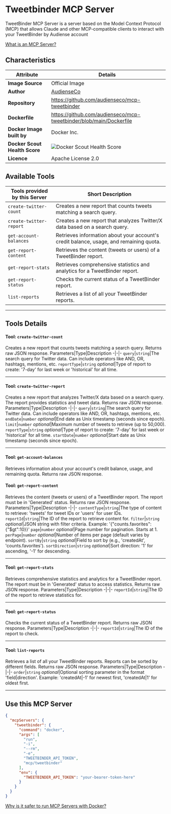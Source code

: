 # Tweetbinder MCP Server

TweetBinder MCP Server is a server based on the Model Context Protocol (MCP) that allows Claude and other MCP-compatible clients to interact with your TweetBinder by Audiense account

[What is an MCP Server?](https://www.anthropic.com/news/model-context-protocol)

## Characteristics
Attribute|Details|
|-|-|
**Image Source**|Official Image
|**Author**|[AudienseCo](https://github.com/AudienseCo)
**Repository**|https://github.com/audienseco/mcp-tweetbinder
**Dockerfile**|https://github.com/audienseco/mcp-tweetbinder/blob/main/Dockerfile
**Docker Image built by**|Docker Inc.
**Docker Scout Health Score**| ![Docker Scout Health Score](https://api.scout.docker.com/v1/policy/insights/org-image-score/badge/mcp/tweetbinder)
**Licence**|Apache License 2.0

## Available Tools
Tools provided by this Server|Short Description
-|-
`create-twitter-count`|Creates a new report that counts tweets matching a search query.|
`create-twitter-report`|Creates a new report that analyzes Twitter/X data based on a search query.|
`get-account-balances`|Retrieves information about your account's credit balance, usage, and remaining quota.|
`get-report-content`|Retrieves the content (tweets or users) of a TweetBinder report.|
`get-report-stats`|Retrieves comprehensive statistics and analytics for a TweetBinder report.|
`get-report-status`|Checks the current status of a TweetBinder report.|
`list-reports`|Retrieves a list of all your TweetBinder reports.|

---
## Tools Details

#### Tool: **`create-twitter-count`**
Creates a new report that counts tweets matching a search query. Returns raw JSON response.
Parameters|Type|Description
-|-|-
`query`|`string`|The search query for Twitter data. Can include operators like AND, OR, hashtags, mentions, etc.
`reportType`|`string` *optional*|Type of report to create: '7-day' for last week or 'historical' for all time.

---
#### Tool: **`create-twitter-report`**
Creates a new report that analyzes Twitter/X data based on a search query. The report provides statistics and tweet data. Returns raw JSON response.
Parameters|Type|Description
-|-|-
`query`|`string`|The search query for Twitter data. Can include operators like AND, OR, hashtags, mentions, etc.
`endDate`|`number` *optional*|End date as Unix timestamp (seconds since epoch).
`limit`|`number` *optional*|Maximum number of tweets to retrieve (up to 50,000).
`reportType`|`string` *optional*|Type of report to create: '7-day' for last week or 'historical' for all time.
`startDate`|`number` *optional*|Start date as Unix timestamp (seconds since epoch).

---
#### Tool: **`get-account-balances`**
Retrieves information about your account's credit balance, usage, and remaining quota. Returns raw JSON response.
#### Tool: **`get-report-content`**
Retrieves the content (tweets or users) of a TweetBinder report. The report must be in 'Generated' status. Returns raw JSON response.
Parameters|Type|Description
-|-|-
`contentType`|`string`|The type of content to retrieve: 'tweets' for tweet IDs or 'users' for user IDs.
`reportId`|`string`|The ID of the report to retrieve content for.
`filter`|`string` *optional*|JSON string with filter criteria. Example: '{"counts.favorites":{"$gt":10}}'
`page`|`number` *optional*|Page number for pagination. Starts at 1.
`perPage`|`number` *optional*|Number of items per page (default varies by endpoint).
`sortBy`|`string` *optional*|Field to sort by (e.g., 'createdAt', 'counts.favorites').
`sortDirection`|`string` *optional*|Sort direction: '1' for ascending, '-1' for descending.

---
#### Tool: **`get-report-stats`**
Retrieves comprehensive statistics and analytics for a TweetBinder report. The report must be in 'Generated' status to access statistics. Returns raw JSON response.
Parameters|Type|Description
-|-|-
`reportId`|`string`|The ID of the report to retrieve statistics for.

---
#### Tool: **`get-report-status`**
Checks the current status of a TweetBinder report. Returns raw JSON response.
Parameters|Type|Description
-|-|-
`reportId`|`string`|The ID of the report to check.

---
#### Tool: **`list-reports`**
Retrieves a list of all your TweetBinder reports. Reports can be sorted by different fields. Returns raw JSON response.
Parameters|Type|Description
-|-|-
`order`|`string` *optional*|Optional sorting parameter in the format 'field|direction'. Example: 'createdAt|-1' for newest first, 'createdAt|1' for oldest first.

---
## Use this MCP Server

```json
{
  "mcpServers": {
    "tweetbinder": {
      "command": "docker",
      "args": [
        "run",
        "-i",
        "--rm",
        "-e",
        "TWEETBINDER_API_TOKEN",
        "mcp/tweetbinder"
      ],
      "env": {
        "TWEETBINDER_API_TOKEN": "your-bearer-token-here"
      }
    }
  }
}
```

[Why is it safer to run MCP Servers with Docker?](https://www.docker.com/blog/the-model-context-protocol-simplifying-building-ai-apps-with-anthropic-claude-desktop-and-docker/)
